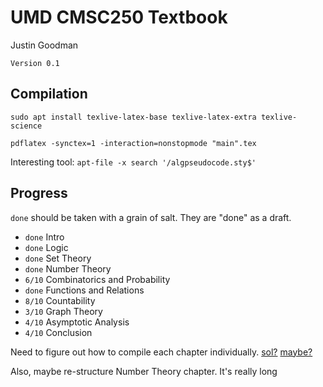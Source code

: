 # UMD CMSC250 Textbook

Justin Goodman

`Version 0.1`

## Compilation

```
sudo apt install texlive-latex-base texlive-latex-extra texlive-science

pdflatex -synctex=1 -interaction=nonstopmode "main".tex
```

Interesting tool: `apt-file -x search '/algpseudocode.sty$'`

## Progress

`done` should be taken with a grain of salt. They are "done" as a draft.

* `done` Intro
* `done` Logic
* `done` Set Theory
* `done` Number Theory
* `6/10` Combinatorics and Probability
* `done` Functions and Relations
* `8/10` Countability
* `3/10` Graph Theory
* `4/10` Asymptotic Analysis
* `4/10` Conclusion

Need to figure out how to compile each chapter individually. [sol?](https://tex.stackexchange.com/questions/31334/how-to-create-individual-chapter-pdfs-from-included-texs) [maybe?](https://tex.stackexchange.com/questions/231861/how-do-i-get-consecutive-section-numbering-for-an-entire-document-using-subfiles)

Also, maybe re-structure Number Theory chapter. It's really long
